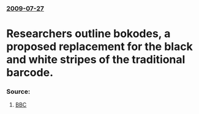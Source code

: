 ### [2009-07-27](/news/2009/07/27/index.md)

#  Researchers outline bokodes, a proposed replacement for the black and white stripes of the traditional barcode. 




### Source:

1. [BBC](http://news.bbc.co.uk/2/hi/technology/8170027.stm)

